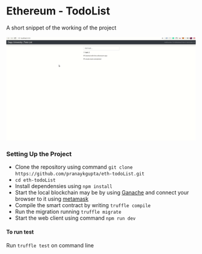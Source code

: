 # Ethereum - TodoList
A short snippet of the working of the project <br><br>
![Working](./todoListdapp.gif)
### Setting Up the Project ###
- Clone the repository using command `git clone https://github.com/pranaykgupta/eth-todoList.git`
- `cd eth-todoList`
- Install dependensies using 
`npm install`
- Start the local blockchain may be by using [Ganache](https://www.trufflesuite.com/ganache ) and connect your browser to it using [metamask](https://chrome.google.com/webstore/detail/metamask/nkbihfbeogaeaoehlefnkodbefgpgknn?hl=en "Add its extension in chrome")
- Compile the smart contract by writing `truffle compile`
- Run the migration running `truffle migrate`
- Start the web client using command `npm run dev`
#### To run test  ####
Run `truffle test` on command line
